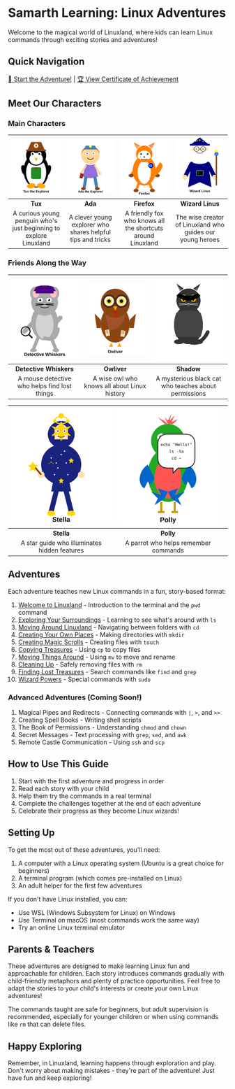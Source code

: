 # Samarth Learning: Linux Adventures

Welcome to the magical world of Linuxland, where kids can learn Linux commands through exciting stories and adventures!

## Quick Navigation

[🚀 Start the Adventure!](adventures/00-welcome-to-linuxland.md) | [🏆 View Certificate of Achievement](certificate.md)

## Meet Our Characters

### Main Characters

| ![Tux](images/characters/tux.svg) | ![Ada](images/characters/ada.svg) | ![Firefox](images/characters/firefox.svg) | ![Wizard Linus](images/characters/wizard-linus.svg) |
|:---:|:---:|:---:|:---:|
| **Tux** | **Ada** | **Firefox** | **Wizard Linus** |
| A curious young penguin who's just beginning to explore Linuxland | A clever young explorer who shares helpful tips and tricks | A friendly fox who knows all the shortcuts around Linuxland | The wise creator of Linuxland who guides our young heroes |

### Friends Along the Way

| ![Detective Whiskers](images/characters/detective-whiskers.svg) | ![Owliver](images/characters/owliver.svg) | ![Shadow](images/characters/shadow.svg) |
|:---:|:---:|:---:|
| **Detective Whiskers** | **Owliver** | **Shadow** |
| A mouse detective who helps find lost things | A wise owl who knows all about Linux history | A mysterious black cat who teaches about permissions |

| ![Stella](images/characters/stella.svg) | ![Polly](images/characters/polly.svg) | |
|:---:|:---:|:---:|
| **Stella** | **Polly** | |
| A star guide who illuminates hidden features | A parrot who helps remember commands | |

## Adventures

Each adventure teaches new Linux commands in a fun, story-based format:

1. [Welcome to Linuxland](adventures/00-welcome-to-linuxland.md) - Introduction to the terminal and the `pwd` command
2. [Exploring Your Surroundings](adventures/01-exploring-your-surroundings.md) - Learning to see what's around with `ls`
3. [Moving Around Linuxland](adventures/02-moving-around-linuxland.md) - Navigating between folders with `cd`
4. [Creating Your Own Places](adventures/03-creating-your-own-places.md) - Making directories with `mkdir`
5. [Creating Magic Scrolls](adventures/04-creating-magic-scrolls.md) - Creating files with `touch`
6. [Copying Treasures](adventures/05-copying-treasures.md) - Using `cp` to copy files
7. [Moving Things Around](adventures/06-moving-things-around.md) - Using `mv` to move and rename
8. [Cleaning Up](adventures/07-cleaning-up.md) - Safely removing files with `rm`
9. [Finding Lost Treasures](adventures/08-finding-lost-treasures.md) - Search commands like `find` and `grep`
10. [Wizard Powers](adventures/09-wizard-powers.md) - Special commands with `sudo`

### Advanced Adventures (Coming Soon!)

1. Magical Pipes and Redirects - Connecting commands with `|`, `>`, and `>>`
2. Creating Spell Books - Writing shell scripts
3. The Book of Permissions - Understanding `chmod` and `chown`
4. Secret Messages - Text processing with `grep`, `sed`, and `awk`
5. Remote Castle Communication - Using `ssh` and `scp`

## How to Use This Guide

1. Start with the first adventure and progress in order
2. Read each story with your child
3. Help them try the commands in a real terminal
4. Complete the challenges together at the end of each adventure
5. Celebrate their progress as they become Linux wizards!

## Setting Up

To get the most out of these adventures, you'll need:

1. A computer with a Linux operating system (Ubuntu is a great choice for beginners)
2. A terminal program (which comes pre-installed on Linux)
3. An adult helper for the first few adventures

If you don't have Linux installed, you can:

- Use WSL (Windows Subsystem for Linux) on Windows
- Use Terminal on macOS (most commands work the same way)
- Try an online Linux terminal emulator

## Parents & Teachers

These adventures are designed to make learning Linux fun and approachable for children. Each story introduces commands gradually with child-friendly metaphors and plenty of practice opportunities. Feel free to adapt the stories to your child's interests or create your own Linux adventures!

The commands taught are safe for beginners, but adult supervision is recommended, especially for younger children or when using commands like `rm` that can delete files.

## Happy Exploring

Remember, in Linuxland, learning happens through exploration and play. Don't worry about making mistakes - they're part of the adventure! Just have fun and keep exploring!
